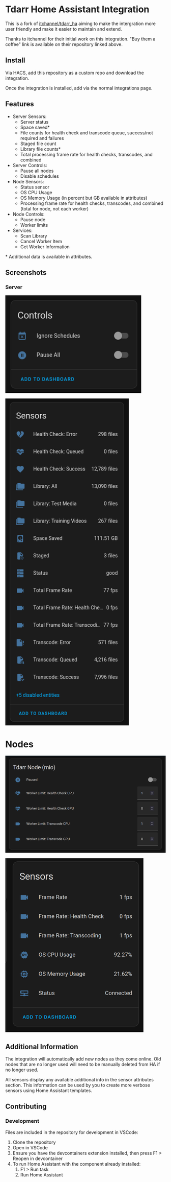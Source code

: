 # Tdarr Home Assistant Integration

This is a fork of [itchannel/tdarr_ha](https://github.com/itchannel/tdarr_ha) aiming to make the intergration more user friendly and make it easier to maintain and extend.

Thanks to itchannel for their initial work on this integration. "Buy them a coffee" link is available on their repository linked above.

## Install

Via HACS, add this repository as a custom repo and download the integration.

Once the integration is installed, add via the normal integrations page.

## Features

- Server Sensors:
    - Server status
    - Space saved\*
    - File counts for health check and transcode queue, success/not required and failures
    - Staged file count
    - Library file counts\*
    - Total processing frame rate for health checks, transcodes, and combined
- Server Controls:
    - Pause all nodes
    - Disable schedules
- Node Sensors:
    - Status sensor
    - OS CPU Usage
    - OS Memory Usage (in percent but GB available in attributes)
    - Processing frame rate for health checks, transcodes, and combined (total for node, not each worker)
- Node Controls:
    - Pause node
    - Worker limits
- Services:
    - Scan Library
    - Cancel Worker Item
    - Get Worker Information

\* Additional data is available in attributes.

## Screenshots

### Server

![Server controls](./screenshots/server_controls.png)

![Server sensors](./screenshots/server_sensors.png)

# Nodes

![Node controls](./screenshots/node_controls.png)

![Node sensors](./screenshots/node_sensors.png)

## Additional Information

The integration will automatically add new nodes as they come online. Old nodes that are no longer used will need to be manually deleted from HA if no longer used.

All sensors display any available additional info in the sensor attributes section. This information can be used by you to create more verbose sensors using Home Assistant templates. 

## Contributing

### Development

Files are included in the repository for development in VSCode:

1. Clone the repository
2. Open in VSCode
3. Ensure you have the devcontainers extension installed, then press F1 > Reopen in devcontainer
4. To run Home Assistant with the component already installed:
    1. F1 > Run task
    2. Run Home Assistant
